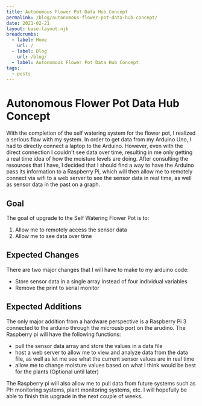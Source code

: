 ```yaml
---
title: Autonomous Flower Pot Data Hub Concept
permalink: /blog/autonomous-flower-pot-data-hub-concept/
date: 2021-02-21
layout: base-layout.njk
breadcrumbs:
  - label: Home
    url: /
  - label: Blog
    url: /blog/
  - label: Autonomous Flower Pot Data Hub Concept
tags:
  - posts
---
```


# Autonomous Flower Pot Data Hub Concept
<!-- Excerpt Start -->
With the completion of the self watering system for the flower pot, I realized a serious flaw with my system. In order to get data from my Arduino Uno, I had to directly connect a laptop to the Arduino. However, even with the direct connection I couldn't see data over time, resulting in me only getting a real time idea of how the moisture levels are doing. After consulting the resources that I have, I decided that I should find a way to have the Arduino pass its information to a Raspberry Pi, which will then allow me to remotely connect via wifi to a web server to see the sensor data in real time, as well as sensor data in the past on a graph.
<!-- Excerpt End -->
## Goal

The goal of upgrade to the Self Watering Flower Pot is to:

1. Allow me to remotely access the sensor data
2. Allow me to see data over time

## Expected Changes

There are two major changes that I will have to make to my arduino code:

- Store sensor data in a single array instead of four individual variables
- Remove the print to serial monitor

## Expected Additions

The only major addition from a hardware perspective is a Raspberry Pi 3 connected to the arduino through the microusb port on the arudino. The Raspberry pi will have the following functions:

- pull the sensor data array and store the values in a data file
- host a web server to allow me to view and analyze data from the data file, as well as let me see what the current sensor values are in real time
- allow me to change moisture values based on what I think would be best for the plants (Optional until later)

The Raspberry pi will also allow me to pull data from future systems such as PH monitoring systems, plant monitoring systems, etc. I will hopefully be able to finish this upgrade in the next couple of weeks.